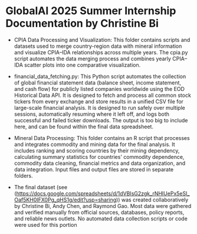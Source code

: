 # GlobalAI 2025 Summer Internship Documentation by Christine Bi

* CPIA Data Processing and Visualization: This folder contains scripts and datasets used to merge country-region data with mineral information and visualize CPIA–IDA relationships across multiple years. The cpia.py script automates the data merging process and combines yearly CPIA–IDA scatter plots into one comparative visualization.

* financial_data_fetching.py: This Python script automates the collection of global financial statement data (balance sheet, income statement, and cash flow) for publicly listed companies worldwide using the EOD Historical Data API. It is designed to fetch and process all common stock tickers from every exchange and store results in a unified CSV file for large-scale financial analysis. It is designed to run safely over multiple sessions, automatically resuming where it left off, and logs both successful and failed ticker downloads. The output is too big to include here, and can be found within the final data spreadsheet.

* Mineral Data Processing: This folder contains an R script that processes and integrates commodity and mining data for the final analysis. It includes ranking and scoring countries by their mining dependency, calculating summary statistics for countries' commodity dependence, commodity data cleaning, financial metrics and data organization, and data integration. Input files and output files are stored in separate folders. 

* The final dataset (see (https://docs.google.com/spreadsheets/d/1dVBIsG2zgk_rNHIUePx5eSI_Oaf5KH0IFX0Pg_qHS1g/edit?usp=sharing)) was created collaboratively by Christine Bi, Andy Chen, and Raymond Gao. Most data were gathered and verified manually from official sources, databases, policy reports, and reliable news outlets. No automated data collection scripts or code were used for this portion
